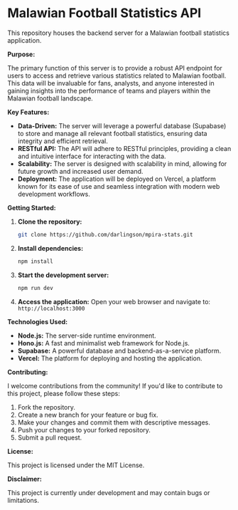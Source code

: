 # Malawian Football Statistics API

This repository houses the backend server for a Malawian football statistics application. 

**Purpose:**

The primary function of this server is to provide a robust API endpoint for users to access and retrieve various statistics related to Malawian football. This data will be invaluable for fans, analysts, and anyone interested in gaining insights into the performance of teams and players within the Malawian football landscape.

**Key Features:**

* **Data-Driven:** The server will leverage a powerful database (Supabase) to store and manage all relevant football statistics, ensuring data integrity and efficient retrieval.
* **RESTful API:** The API will adhere to RESTful principles, providing a clean and intuitive interface for interacting with the data. 
* **Scalability:** The server is designed with scalability in mind, allowing for future growth and increased user demand.
* **Deployment:** The application will be deployed on Vercel, a platform known for its ease of use and seamless integration with modern web development workflows.

**Getting Started:**

1. **Clone the repository:**
   ```bash
   git clone https://github.com/darlingson/mpira-stats.git
   ```

2. **Install dependencies:**
   ```bash
   npm install
   ```

3. **Start the development server:**
   ```bash
   npm run dev
   ```

4. **Access the application:**
   Open your web browser and navigate to: `http://localhost:3000`

**Technologies Used:**

* **Node.js:** The server-side runtime environment.
* **Hono.js:** A fast and minimalist web framework for Node.js.
* **Supabase:** A powerful database and backend-as-a-service platform.
* **Vercel:** The platform for deploying and hosting the application.

**Contributing:**

I welcome contributions from the community! If you'd like to contribute to this project, please follow these steps:

1. Fork the repository.
2. Create a new branch for your feature or bug fix.
3. Make your changes and commit them with descriptive messages.
4. Push your changes to your forked repository.
5. Submit a pull request.

**License:**

This project is licensed under the MIT License.


**Disclaimer:**

This project is currently under development and may contain bugs or limitations. 

